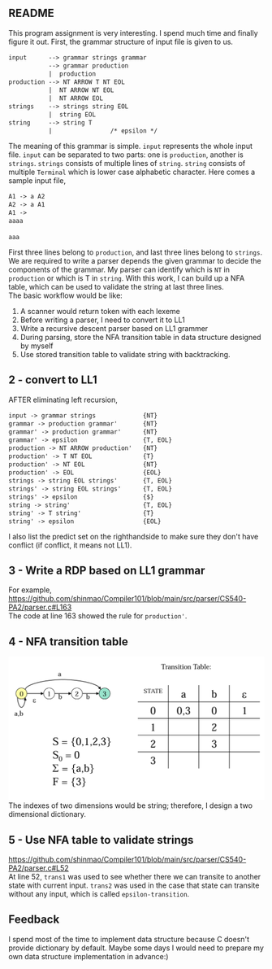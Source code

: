 ## README
This program assignment is very interesting. I spend much time and finally figure it out. First, the grammar structure of input file is given to us.  
```
input      --> grammar strings grammar    
           --> grammar production             
           |  production 
production --> NT ARROW T NT EOL             
           |  NT ARROW NT EOL             
           |  NT ARROW EOL 
strings    --> strings string EOL             
           |  string EOL 
string     --> string T             
           |                /* epsilon */
```  
The meaning of this grammar is simple. `input` represents the whole input file. `input` can be separated to two parts: one is `production`, another is `strings`. `strings` consists of multiple lines of `string`. `string` consists of multiple `Terminal` which is lower case alphabetic character. Here comes a sample input file,  
```
A1 -> a A2
A2 -> a A1
A1 ->
aaaa

aaa
```
First three lines belong to `production`, and last three lines belong to `strings`. We are required to write a parser depends the given grammar to decide the components of the grammar. My parser can identify which is `NT` in `production` or which is T in `string`. With this work, I can build up a NFA table, which can be used to validate the string at last three lines.  
The basic workflow would be like:  
1. A scanner would return token with each lexeme
2. Before writing a parser, I need to convert it to LL1
3. Write a recursive descent parser based on LL1 grammer
4. During parsing, store the NFA transition table in data structure designed by myself
5. Use stored transition table to validate string with backtracking.  

## 2 - convert to LL1
AFTER eliminating left recursion,  
```
input -> grammar strings             {NT}
grammar -> production grammar'       {NT}
grammar' -> production grammar'      {NT}
grammar' -> epsilon                  {T, EOL}
production -> NT ARROW production'   {NT}
production' -> T NT EOL              {T}
production' -> NT EOL                {NT}
production' -> EOL                   {EOL}
strings -> string EOL strings'       {T, EOL}
strings' -> string EOL strings'      {T, EOL}
strings' -> epsilon                  {$}
string -> string'                    {T, EOL}
string' -> T string'                 {T}
string' -> epsilon                   {EOL}
```  
I also list the predict set on the righthandside to make sure they don't have conflict (if conflict, it means not LL1).

## 3 - Write a RDP based on LL1 grammar
For example, https://github.com/shinmao/Compiler101/blob/main/src/parser/CS540-PA2/parser.c#L163  
The code at line 163 showed the rule for `production'`.

## 4 - NFA transition table  
![](./NFA_table.png)  
The indexes of two dimensions would be string; therefore, I design a two dimensional dictionary.

## 5 - Use NFA table to validate strings
https://github.com/shinmao/Compiler101/blob/main/src/parser/CS540-PA2/parser.c#L52  
At line 52, `trans1` was used to see whether there we can transite to another state with current input. `trans2` was used in the case that state can transite without any input, which is called `epsilon-transition`.

## Feedback
I spend most of the time to implement data structure because C doesn't provide dictionary by default. Maybe some days I would need to prepare my own data structure implementation in advance:)
